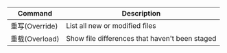 | Command | Description |
| --- | --- |
| 重写(Override) | List all new or modified files |
| 重载(Overload) | Show file differences that haven't been staged |
